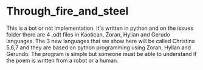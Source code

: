 # Through_fire_and_steel
This is a bot or not implementation. It's written in python and on the issues folder there are 4 .odt files in Kaotican, Zoran, Hylian and Gerudo languages. The 3 new languages that we show here will be called Christina 5,6,7 and they are based on python programming using Zoran, Hylian and Gerundo. The program is simple but someone must be able to understand if the poem is written from a robot or a human.
